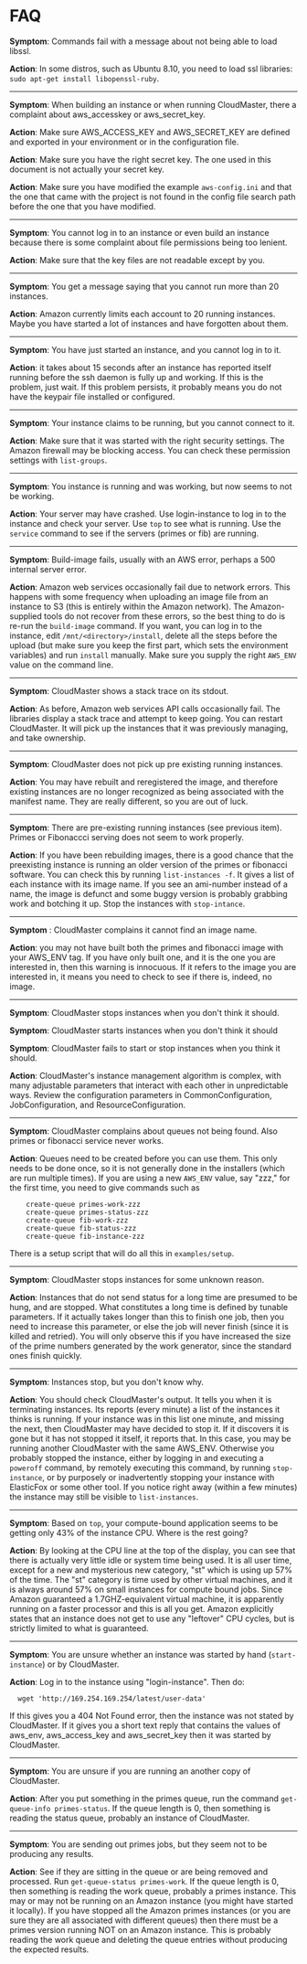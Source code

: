 # FAQ #
**Symptom**: Commands fail with a message about not being able to load libssl.

**Action**: In some distros, such as Ubuntu 8.10, you need to load ssl libraries: `sudo apt-get install libopenssl-ruby`.

---

**Symptom**: When building an instance or when running CloudMaster, there a complaint about aws\_accesskey or aws\_secret\_key.

**Action**: Make sure AWS\_ACCESS\_KEY and AWS\_SECRET\_KEY are defined and exported in your environment or in the configuration file.

**Action**: Make sure you have the right secret key.  The one used in this document is not actually your secret key.

**Action**: Make sure you have modified the example `aws-config.ini` and that the one that came with the project is not found in the config file search path before the one that you have modified.

---

**Symptom**: You cannot log in to an instance or even build an instance because there is some complaint about file permissions being too lenient.

**Action**: Make sure that the key files are not readable except by you.

---

**Symptom**: You get a message saying that you cannot run more than 20 instances.

**Action**: Amazon currently limits each account to 20 running instances.  Maybe you have started a lot of instances and have forgotten about them.

---

**Symptom**: You have just started an instance, and you cannot log in to it.

**Action**: it takes about 15 seconds after an instance has reported itself running before the ssh daemon is fully up and working.  If this is the problem, just wait.
If this problem persists, it probably means you do not have the keypair file installed or configured.

---

**Symptom**: Your instance claims to be running, but you cannot connect to it.

**Action**: Make sure that it was started with the right security settings.  The Amazon firewall may be blocking access.  You can check these permission settings with `list-groups`.

---

**Symptom**: You instance is running and was working, but now seems to not be working.

**Action**:  Your server may have crashed.  Use login-instance to log in to the instance and check your server.  Use `top` to see what is running.  Use the `service` command to see if the servers (primes or fib) are running.

---

**Symptom**: Build-image fails, usually with an AWS error, perhaps a 500 internal server error.

**Action**: Amazon web services occasionally fail due to network errors.  This happens with some frequency when uploading an image file from an instance to S3 (this is entirely within the Amazon network).  The Amazon-supplied tools do not recover from these errors, so the best thing to do is re-run the `build-image` command.  If you want, you can log in to the instance, edit `/mnt/<directory>/install`, delete all the steps before the upload (but make sure you keep the first part, which sets the environment variables) and run `install` manually.  Make sure you supply the right `AWS_ENV` value on the command line.

---

**Symptom**: CloudMaster shows a stack trace on its stdout.

**Action**: As before, Amazon web services API calls occasionally fail.  The libraries display a stack trace and attempt to keep going.  You can restart CloudMaster.  It will pick up the instances that it was previously managing, and take ownership.

---

**Symptom**: CloudMaster does not pick up pre existing running instances.

**Action**: You may have rebuilt and reregistered the image, and therefore existing instances are no longer recognized as being associated with the manifest name.  They are really different, so you are out of luck.

---

**Symptom**: There are pre-existing running instances (see previous item).  Primes or Fibonaccci serving does not seem to work properly.

**Action**: If you have been rebuilding images, there is a good chance that the preexisting instance is running an older version of the primes or fibonacci software.  You can check this by running `list-instances -f`.  It gives a list of each instance with its image name.  If you see an ami-number instead of a name, the image is defunct and some buggy version is probably grabbing work and botching it up.  Stop the instances with `stop-intance`.

---

**Symptom** : CloudMaster complains it cannot find an image name.

**Action**: you may not have built both the primes and fibonacci image with your AWS\_ENV tag.  If you have only built one, and it is the one you are interested in, then this warning is innocuous.  If it refers to the image you are interested in, it means you need to check to see if there is, indeed, no image.

---

**Symptom**: CloudMaster stops instances when you don't think it should.

**Symptom**: CloudMaster starts instances when you don't think it should

**Symptom**: CloudMaster fails to start or stop instances when you think it should.

**Action**: CloudMaster's instance management algorithm is complex, with many adjustable parameters that interact with each other in unpredictable ways.  Review the configuration parameters in CommonConfiguration, JobConfiguration, and ResourceConfiguration.

---

**Symptom**: CloudMaster complains about queues not being found.  Also primes or fibonacci service never works.

**Action**: Queues need to be created before you can use them.  This only needs to be done once, so it is not generally done in the installers (which are run multiple times).  If you are using a new `AWS_ENV` value, say "zzz," for the first time, you need to give commands such as
```
	create-queue primes-work-zzz
	create-queue primes-status-zzz
	create-queue fib-work-zzz
	create-queue fib-status-zzz
	create-queue fib-instance-zzz
```
There is a setup script that will do all this in `examples/setup`.

---

**Symptom**: CloudMaster stops instances for some unknown reason.

**Action**: Instances that do not send status for a long time are presumed to be hung, and are stopped.  What constitutes a long time is defined by tunable parameters.  If it actually takes longer than this to finish one job, then you need to increase this parameter, or else the job will never finish (since it is killed and retried).  You will only observe this if you have increased the size of the prime numbers generated by the work generator, since the standard ones finish quickly.

---

**Symptom**: Instances stop, but you don't know why.

**Action**: You should check CloudMaster's output.  It tells you when it is terminating instances.  Its reports (every minute) a list of the instances it thinks is running.  If your instance was in this list one minute, and missing the next, then CloudMaster may have decided to stop it.  If it discovers it is gone but it has not stopped it itself, it reports that.  In this case, you may be running another CloudMaster with the same AWS\_ENV.  Otherwise you probably stopped the instance, either by logging in and executing a `poweroff` command, by remotely executing this command, by running `stop-instance`, or by purposely or inadvertently stopping your instance with ElasticFox or some other tool.  If you notice right away (within a few minutes) the instance may still be visible to `list-instances`.

---

**Symptom**: Based on `top`, your compute-bound application seems to be getting only 43% of the instance CPU.  Where is the rest going?

**Action**: By looking at the CPU line at the top of the display, you can see that there is actually very little idle or system time being used.  It is all user time, except for a new and mysterious new category, "st" which is using up 57% of the time.  The "st" category is time used by other virtual machines, and it is always around 57% on small instances for compute bound jobs.  Since Amazon guaranteed a 1.7GHZ-equivalent virtual machine, it is apparently running on a faster processor and this is all you get.  Amazon explicitly states that an instance does not get to use any "leftover" CPU cycles, but is strictly limited to what is guaranteed.

---

**Symptom**: You are unsure whether an instance was started by hand (`start-instance`) or by CloudMaster.

**Action**: Log in to the instance using "login-instance".  Then do:
```
  wget 'http://169.254.169.254/latest/user-data'
```
If this gives you a 404 Not Found error, then the instance was not stated by CloudMaster.  If it gives you a short text reply that contains the values of aws\_env, aws\_access\_key and aws\_secret\_key then it was started by CloudMaster.

---

**Symptom**: You are unsure if you are running an another copy of CloudMaster.

**Action**: After you put something in the primes queue, run the command `get-queue-info primes-status`.  If the queue length is 0, then something is reading the status queue, probably an instance of CloudMaster.

---

**Symptom**: You are sending out primes jobs, but they seem not to be producing any results.

**Action**: See if they are sitting in the queue or are being removed and processed.  Run `get-queue-status primes-work`.  If the queue length is 0, then something is reading the work queue, probably a primes instance.  This may or may not be running on an Amazon instance (you might have started it locally).  If you have stopped all the Amazon primes instances (or you are sure they are all associated with different queues) then there must be a primes version running NOT on an Amazon instance.  This is probably reading the work queue and deleting the queue entries without producing the expected results.